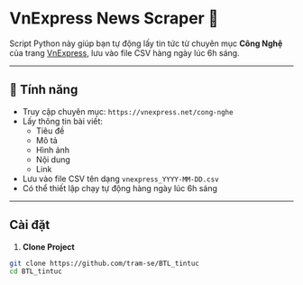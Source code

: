 # VnExpress News Scraper 📰

Script Python này giúp bạn tự động lấy tin tức từ chuyên mục **Công Nghệ** của trang [VnExpress](https://vnexpress.net/), lưu vào file CSV hàng ngày lúc 6h sáng.

---

## 🚀 Tính năng
- Truy cập chuyên mục: `https://vnexpress.net/cong-nghe`
- Lấy thông tin bài viết: 
  - Tiêu đề
  - Mô tả
  - Hình ảnh
  - Nội dung
  - Link
- Lưu vào file CSV tên dạng `vnexpress_YYYY-MM-DD.csv`
- Có thể thiết lập chạy tự động hàng ngày lúc 6h sáng

---

##  Cài đặt

1. **Clone Project**
```bash
git clone https://github.com/tram-se/BTL_tintuc
cd BTL_tintuc

